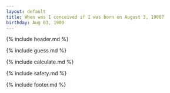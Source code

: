 ```yaml
---
layout: default
title: When was I conceived if I was born on August 3, 1900?
birthday: Aug 03, 1900
---
```


{% include header.md %}

{% include guess.md %}

{% include calculate.md %}

{% include safety.md %}

{% include footer.md %}



